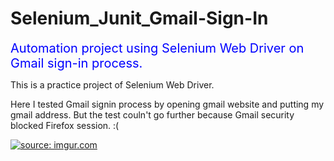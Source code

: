 # Selenium_Junit_Gmail-Sign-In

<p><span style="color: #0000ff; font-size: 20px;">Automation project using Selenium Web Driver on Gmail sign-in process.</span></p>

This is a practice project of Selenium Web Driver.

Here I tested Gmail signin process by opening gmail website and putting my gmail address.
But the test couln't go further because Gmail security blocked Firefox session. :(

<a href="https://imgur.com/azrFufk"><img src="https://i.imgur.com/azrFufk.gif" title="source: imgur.com" /></a>

<br>
